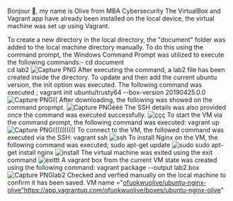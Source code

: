 Bonjour 👋, my name is Olive from MBA Cybersecurity 
The VirtualBox and Vagrant app have already been installed on the local device, the virtual machine was set up using Vagrant. 

To create a new directory in the local directory, the "document" folder was added to the local machine directory manually. To do this using the command prompt, the Windows Command Prompt was utilized to execute the following commands:-
cd document       
cd lab2
![Capture PNG](https://github.com/ollyvon/ollyvon/assets/161733071/959bbf8a-e7f7-475e-90fb-1759e6d879c9)
After executing the command, a lab2 file has been created inside the directory.
To update and then add the current ubuntu version, the init option was executed. The following command was executed ; vagrant init ubuntu/trusty64 --box-version 20190425.0.0
![Capture PNG((](https://github.com/ollyvon/ollyvon/assets/161733071/114b5d09-cd84-43da-96ab-e6eec0d5fc91)
After downloading, the following was showed on the command propmpt.
![Capture PNGééé](https://github.com/ollyvon/ollyvon/assets/161733071/8953accf-e62c-46ed-abde-17e92bf9924d)
The SSH details was also provided once the command was executed successfully.
![ççç](https://github.com/ollyvon/ollyvon/assets/161733071/ee603763-fe9d-48f7-8507-e8a91c985c2e)
To start the VM via the command prompt, the following command was executed: vagrant up
![Capture PNG((((((((((](https://github.com/ollyvon/ollyvon/assets/161733071/82acfedb-ebe1-4cd5-8660-117a5cf67d99)
To connect to the VM, the followed command was executed via the SSH: vagrant ssh
![ssh](https://github.com/ollyvon/ollyvon/assets/161733071/ab54202b-148a-407e-988b-9358161e8a1f)
To install Nginx on the VM, the following command was executed;
sudo apt-get update
![sudo](https://github.com/ollyvon/ollyvon/assets/161733071/ca1f3a87-0434-4fb0-9421-4c6fcbe8c1ac)
sudo apt-get install nginx
![install](https://github.com/ollyvon/ollyvon/assets/161733071/2b4a8d25-43c4-4a14-9598-2054906a5412)
The virtual machine was exited using the exit command
![exittt](https://github.com/ollyvon/ollyvon/assets/161733071/3bca8b2f-1f40-4c1b-a109-8d5fd61a31a6)
A vagrant box from the current VM state was created using the following command: vagrant package --output lab2.box
![Capture PNGlab2](https://github.com/ollyvon/ollyvon/assets/161733071/34873beb-45da-48a8-b4eb-492f4c0091cc)
Checked and verfied manually on the local machine to confirm it has been saved.
VM name ="[ofuokwuolive/ubuntu-nginx-olive"](https://app.vagrantup.com/ofuokwuolive/boxes/ubuntu-nginx-olive)https://app.vagrantup.com/ofuokwuolive/boxes/ubuntu-nginx-olive"
